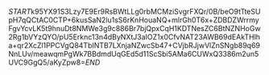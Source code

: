 $START$k95YX91S3Lzy7E9Er9RsBWtLLg0rbMCMziSvgrFXQr/0B/beO9tTteSUpH7qQCtAC0CTP+6kusSaN2lu1sS6rKnHouaNQ+mlrGh0T6x+ZDBDZWrrmyFgvYcvLK5t9hnuDt8NMWe3g9c886Br7bjQpxCqH1KDTNesZC6BtNZNHoGw2Rg1bVYzQYO/pU5Erknc13n4dByNXtJ3aIOZ1x0CfvNAT23AWB69dEAkTHlha+qr2XcZl1PPCVgQ84TbINTB7LXnjaNZwcSb47+CVjbRJjwVlZnSNgb89q69NnLUv/meawqmPgWk7BBdmdUqGEd5d11ScSbi5AMa6CUWxQ3386m2un5UVC9GgQ5/aKyZpw8=$END$